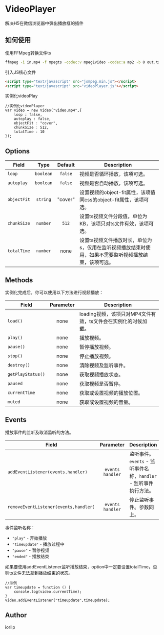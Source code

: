 # VideoPlayer
解决H5在微信浏览器中弹出播放框的插件

## 如何使用
使用FFMpeg转换文件ts
```sh
ffmpeg -i in.mp4 -f mpegts -codec:v mpeg1video -codec:a mp2 -b 0 out.ts
```
引入JS核心文件
```html
<script type="text/javascript" src="jsmpeg.min.js"></script>
<script type="text/javascript" src="videoPlayer.js"></script>
 ```
实例化videoPlay
```JS
//实例化videoPlayer
var video = new Video("video.mp4",{
    loop : false,
    autoplay : false,
    objectFit : "cover",
    chunkSize : 512,
    totalTime : 10
});
```

## Options

| Field           | Type            | Default  | Description                           | 
| --------------- |:---------------:| :------: | ------------------------------------  |
| `loop`          | `boolean`       | `false`  | 视频是否循环播放，该项可选。 |
| `autoplay`      | `boolean`       | `false`  | 视频是否自动播放，该项可选。          |
| `objectFit`     | `string`        | "cover"  | 设置视频的object-fit属性，该项值同css的object-fit属性，该项可选。      |
| `chunkSize`     | `number`        | `512`    | 设置ts视频文件分段值，单位为KB，该项只对ts文件有效，该项可选。 |
| `totalTime`     | `number`        | none    | 设置ts视频文件播放时长，单位为s，仅用在监听视频播放结束时使用，如果不需要监听视频播放结束，该项可选。 |

## Methods
实例化完成后，你可以使用以下方法进行视频播放：

| Field            | Parameter              | Description                         |
| ---------------- | :--------------------: | ----------------------------------- |
| `load()`         | none                   | loading视频，该项只对MP4文件有效，ts文件会在实例化的时候加载。   |
| `play()`         | none                   | 播放视频。 |
| `pause()`        | none                   | 暂停播放视频。|
| `stop()`         | none                   | 停止播放视频。|
| `destroy()`      | none                   | 清除视频及监听事件。|
| `getPlayStatus()`| none                   | 获取视频播放状态。 |
| `paused`         | none                   | 获取视频是否暂停。 |
| `currentTime`    | none                   | 获取或设置视频的播放位置。 |
| `muted`          | none                   | 获取或设置视频的音量。 |

## Events
播放事件的监听及取消监听的方法。

| Field                                  | Parameter           | Description           |
| -------------------------------------- | :-----------------: |---------------------- |
| `addEventListener(events,handler)`     | `events` `handler`  | 监听事件。`events` - 监听事件名称，`handler` - 监听事件执行方法。   |
| `removeEventListener(events,handler)`  | `events` `handler`  | 停止监听事件。参数同上。   |

事件监听名称：
- `"play"` - 开始播放
- `"timeupdate"` - 播放过程中
- `"pause"` - 暂停视频
- `"ended"` - 播放结束

如果要使用addEventListener监听播放结束，option中一定要设置totalTime，否则ts文件无法拿到播放结束的状态。

```JS
//示例
var timeupdate = function () {
    console.log(video.currentTime);
}
video.addEventListener("timeupdate",timeupdate);
```
## Author
iorilp
